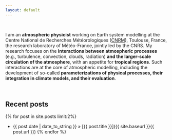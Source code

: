 ```yaml
---
layout: default
---
```




<!--
![image]({{site.baseurl}}/img/JLS_round.png "image of J. Le Sommer"){:width="200px" style="float: right"}
-->

<br>

I am an **atmospheric physicist** working on Earth system modelling at the Centre National de Recherches Météorologiques ([CNRM](https://www.umr-cnrm.fr/)), Toulouse, France, the research laboratory of Météo-France, jointly led by the CNRS. My research focuses on the **interactions between atmospheric processes** (e.g., turbulence, convection, clouds, radiation) **and the larger-scale circulation of the atmosphere**, with an appetite for **tropical regions**. Such interactions are at the core of atmospheric modelling, including the development of so-called **parameterizations of physical processes, their integration in climate models, and their evaluation**.

<br>

<!--
## Interested in working with me ? 
Research appointments will be **considered at any time** for candidates with an outstanding profile. A number of schemes are available for funding **PhD** or **postdoctoral positions**. Interested applicants should contact me by email. 
-->

## Recent posts
{% for post in site.posts limit:2%}
   - {{ post.date | date_to_string }} » [{{ post.title }}]({{ site.baseurl }}{{ post.url }})
{% endfor %}


